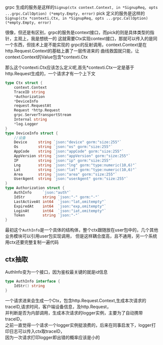 grpc 生成的服务是这样的`Signup(ctx context.Context, in *SignupReq, opts ...grpc.CallOption) (*empty.Empty, error)`
pick 定义的服务是这样的`Signup(ctx *contexti.Ctx, in *SignupReq, opts ...grpc.CallOption) (*empty.Empty, error)`

很像，但还是有区别，grpc的服务是context接口，而pick的则是具体类型的指针，主观上，我是想统一的
这就需要Ctx实现context接口，那就可以传入的是同一个东西，但技术上是不能实现的
grpc的反射调用，context.Context是在http.Request.Context的基础上裹了一层传进来的
曲线救国就只能，让context.Context的Value包含*contexti.Ctx

那么这个contexti.Ctx应该怎么定义呢,首先*contexti.Ctx一定是基于http.Request生成的，一个请求才有一个上下文
```go
type Ctx struct {
	context.Context
	TraceID string
	*Authorization
	*DeviceInfo
	request.RequestAt
	Request *http.Request
	grpc.ServerTransportStream
	Internal string
	*log.Logger
}
type DeviceInfo struct {
	//设备
	Device     string `json:"device" gorm:"size:255"`
	Os         string `json:"os" gorm:"size:255"`
	AppCode    string `json:"appCode" gorm:"size:255"`
	AppVersion string `json:"appVersion" gorm:"size:255"`
	IP         string `json:"ip" gorm:"size:255"`
	Lng        string `json:"lng" gorm:"type:numeric(10,6)"`
	Lat        string `json:"lat" gorm:"type:numeric(10,6)"`
	Area       string `json:"area" gorm:"size:255"`
	UserAgent  string `json:"userAgent" gorm:"size:255"`
}
type Authorization struct {
	AuthInfo     `json:"auth"`
	IdStr        string `json:"-" gorm:"-"`
	LastActiveAt int64  `json:"lat,omitempty"`
	ExpiredAt    int64  `json:"exp,omitempty"`
	LoginAt      int64  `json:"iat,omitempty"`
	Token        string `json:"-"`
}
```
最初这个`AuthInfo`是一个具体的结构体，整个ctx跟随放在user包中的，几个其他业务模块可以引用user包实现调用，
但是这样耦合度高，且不通用，另一个系统用ctx还要完整复制一遍代码

## ctx抽取
AuthInfo变为一个接口，因为鉴权最关键的就是id信息
```go
type AuthInfo interface {
	IdStr() string
}
```
一个请求进来会生成一个Ctx，包含http.Request.Context,生成本次请求的traceID,请求时间，客户端设备信息，及http.Request，  
并判断是否为内部调用，生成本次请求的logger实例，主要为了自动携带traceID，  
之前一直觉得一个请求一个logger实例挺浪费的，后来在同事启发下，logger打印日志可以传入ctx取traceID，  
因为一次请求打印logger即出错的概率应该是小的